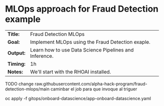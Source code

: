 # MLOps approach for Fraud Detection example


<table>
    <tr>
        <td><b>Title:</b></td>
        <td>Fraud Detection MLOps</td>
    </tr>
    <tr>
        <td><b>Goal:</b></td>
        <td>Implement MLOps using the Fraud Detection exaple.</td>
    </tr>
    <tr>
        <td><b>Output:</b></td>
        <td>Learn how to use Data Science Pipelines and Inference.</td>
    </tr>
    <tr>
        <td><b>Timing:</b></td>
        <td>1h</td>
    </tr>
    <tr>
        <td><b>Notes:</b></td>
        <td>We'll start with the RHOAI installed.</td>
    </tr>
</table>


TODO change raw.githubusercontent.com/alpha-hack-program/fraud-detection-mlops/main
caminbar el job para que invoque al triguer


oc apply -f gitops/onboard-datascience/app-onboard-datascience.yaml 
